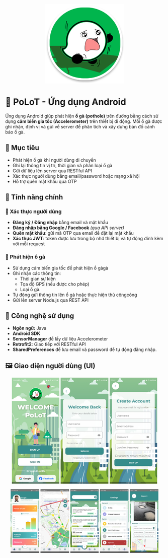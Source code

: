 <p align="center">
  <img src="logo.png" alt="Welcome" width="50%" />
</p>

# 🚧 PoLoT - Ứng dụng Android

Ứng dụng Android giúp phát hiện **ổ gà (pothole)** trên đường bằng cách sử dụng **cảm biến gia tốc (Accelerometer)** trên thiết bị di động. Mỗi ổ gà được ghi nhận, định vị và gửi về server để phân tích và xây dựng bản đồ cảnh báo ổ gà.

## 🎯 Mục tiêu

- Phát hiện ổ gà khi người dùng di chuyển
- Ghi lại thông tin vị trí, thời gian và phân loại ổ gà
- Gửi dữ liệu lên server qua RESTful API
- Xác thực người dùng bằng email/password hoặc mạng xã hội
- Hỗ trợ quên mật khẩu qua OTP

## 📲 Tính năng chính

### 🔐 Xác thực người dùng

- **Đăng ký / Đăng nhập** bằng email và mật khẩu
- **Đăng nhập bằng Google / Facebook** _(qua API server)_
- **Quên mật khẩu**: gửi mã OTP qua email để đặt lại mật khẩu
- **Xác thực JWT**: token được lưu trong bộ nhớ thiết bị và tự động đính kèm với mỗi request

### 📡 Phát hiện ổ gà

- Sử dụng cảm biến gia tốc để phát hiện ổ gàgà
- Ghi nhận các thông tin:
  - Thời gian sự kiện
  - Tọa độ GPS (nếu được cho phép)
  - Loại ổ gà.
- Tự động gửi thông tin lên ổ gà hoặc thực hiện thủ côngcông
- Gửi lên server Node.js qua REST API

## 🧪 Công nghệ sử dụng

- **Ngôn ngữ:** Java
- **Android SDK**
- **SensorManager** để lấy dữ liệu Accelerometer
- **Retrofit2**: Giao tiếp với RESTful API
- **SharedPreferences** để lưu email và password để tự động đăng nhập.

## 🖼️ Giao diện người dùng (UI)

<p align="center">
  <img src="welcome.jpg" alt="Welcome" width="30%" />
  <img src="login.jpg" alt="Login" width="30%" />
  <img src="register.jpg" alt="Register" width="30%" />
</p>
<p align="center">
  <img src="dashboard.jpg" alt="Dashboard" width="18%" />
  <img src="map.jpg" alt="Map" width="18%" />
  <img src="history.jpg" alt="History" width="18%" />
  <img src="setting.jpg" alt="Setting" width="18%" />
  <img src="report.jpg" alt="Report" width="18%" />
</p>
